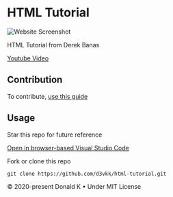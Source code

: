 # HTML Tutorial

![Website Screenshot](https://github.com/d3vkk/html-tutorial/blob/master/screenshot.png)

HTML Tutorial from Derek Banas

[Youtube Video](https://www.youtube.com/watch?v=kDyJN7qQETA)

## Contribution

To contribute, [use this guide](https://github.com/d3vkk/open-source/blob/master/CONTRIBUTING.md)

## Usage

Star this repo for future reference

[Open in browser-based Visual Studio Code](https://vscode.dev/github/d3vkk/html-tutorial)

Fork or clone this repo
```
git clone https://github.com/d3vkk/html-tutorial.git
```

© 2020-present Donald K • Under MIT License

